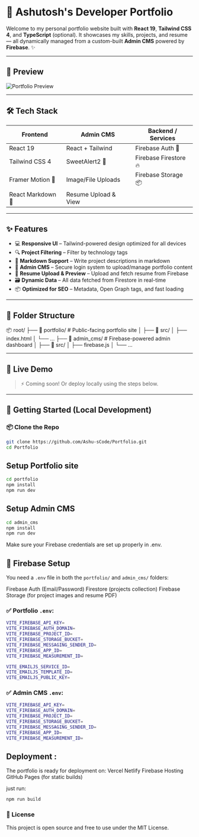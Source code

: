 # 🚀 Ashutosh's Developer Portfolio

Welcome to my personal portfolio website built with **React 19**, **Tailwind CSS 4**, and **TypeScript** (optional). It showcases my skills, projects, and resume — all dynamically managed from a custom-built **Admin CMS** powered by **Firebase**. ✨

---

## 📸 Preview

![Portfolio Preview](https://your-preview-image-link-if-any.com)

---

## 🛠️ Tech Stack

| Frontend           | Admin CMS              | Backend / Services     |
|--------------------|------------------------|-------------------------|
| React 19           | React + Tailwind       | Firebase Auth 🔐        |
| Tailwind CSS 4     | SweetAlert2 🧁         | Firebase Firestore 🔥   |
| Framer Motion 🎥    | Image/File Uploads     | Firebase Storage 📦     |
| React Markdown 📝   | Resume Upload & View   |                         |

---

## ✨ Features

- 💻 **Responsive UI** – Tailwind-powered design optimized for all devices
- 🔍 **Project Filtering** – Filter by technology tags
- 📁 **Markdown Support** – Write project descriptions in markdown
- 🔐 **Admin CMS** – Secure login system to upload/manage portfolio content
- 🧾 **Resume Upload & Preview** – Upload and fetch resume from Firebase
- 🗃️ **Dynamic Data** – All data fetched from Firestore in real-time
- 📦 **Optimized for SEO** – Metadata, Open Graph tags, and fast loading

---

## 📁 Folder Structure

📦 root/
├── 📂 portfolio/ # Public-facing portfolio site
│ ├── 📂 src/
│ ├── index.html
│ └── ...
├── 📂 admin_cms/ # Firebase-powered admin dashboard
│ ├── 📂 src/
│ ├── firebase.js
│ └── ...


---

## 🧪 Live Demo

> ⚡ Coming soon! Or deploy locally using the steps below.

---

## 🚀 Getting Started (Local Development)

### 📦 Clone the Repo

```bash
git clone https://github.com/Ashu-sCode/Portfolio.git
cd Portfolio
```
## Setup Portfolio site
```bash
cd portfolio
npm install
npm run dev
```

## Setup Admin CMS
```bash
cd admin_cms
npm install
npm run dev
```
Make sure your Firebase credentials are set up properly in .env.

## 🔐 Firebase Setup
You need a `.env` file in both the `portfolio/` and `admin_cms/` folders:

Firebase Auth (Email/Password)
Firestore (projects collection)
Firebase Storage (for project images and resume PDF)

### ✅ Portfolio `.env`:
```bash
VITE_FIREBASE_API_KEY=
VITE_FIREBASE_AUTH_DOMAIN=
VITE_FIREBASE_PROJECT_ID=
VITE_FIREBASE_STORAGE_BUCKET=
VITE_FIREBASE_MESSAGING_SENDER_ID=
VITE_FIREBASE_APP_ID=
VITE_FIREBASE_MEASUREMENT_ID=

VITE_EMAILJS_SERVICE_ID=
VITE_EMAILJS_TEMPLATE_ID=
VITE_EMAILJS_PUBLIC_KEY=
```

### ✅ Admin CMS `.env`:
```bash
VITE_FIREBASE_API_KEY=
VITE_FIREBASE_AUTH_DOMAIN=
VITE_FIREBASE_PROJECT_ID=
VITE_FIREBASE_STORAGE_BUCKET=
VITE_FIREBASE_MESSAGING_SENDER_ID=
VITE_FIREBASE_APP_ID=
VITE_FIREBASE_MEASUREMENT_ID=
```
## Deployment :
The portfolio is ready for deployment on:
Vercel
Netlify
Firebase Hosting
GitHub Pages (for static builds)

just run: 
```bash
npm run build
```

### 📄 License
This project is open source and free to use under the MIT License.




